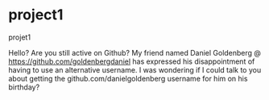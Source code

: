 project1
========

projet1

Hello? Are you still active on Github? My friend named Daniel Goldenberg @ https://github.com/goldenbergdaniel has expressed his disappointment of having to use an alternative username. I was wondering if I could talk to you about getting the github.com/danielgoldenberg username for him on his birthday?
